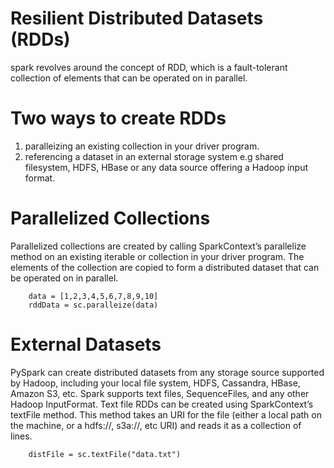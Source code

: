 # Resilient Distributed Datasets (RDDs)
spark revolves around the concept of RDD, which is a fault-tolerant collection of elements that can be operated on in parallel.

# Two ways to create RDDs
   1. paralleizing an existing collection in your driver program.
   2. referencing a dataset in an external storage system e.g shared filesystem, HDFS, HBase or any data source offering a Hadoop input format.

# Parallelized Collections
Parallelized collections are created by calling SparkContext’s parallelize method on an existing iterable or collection in your driver program. The elements of the collection are copied to form a distributed dataset that can be operated on in parallel.

        data = [1,2,3,4,5,6,7,8,9,10]
        rddData = sc.paralleize(data)

# External Datasets
PySpark can create distributed datasets from any storage source supported by Hadoop, including your local file system, HDFS, Cassandra, HBase, Amazon S3, etc. Spark supports text files, SequenceFiles, and any other Hadoop InputFormat.
Text file RDDs can be created using SparkContext’s textFile method. This method takes an URI for the file (either a local path on the machine, or a hdfs://, s3a://, etc URI) and reads it as a collection of lines.

        distFile = sc.textFile("data.txt")

